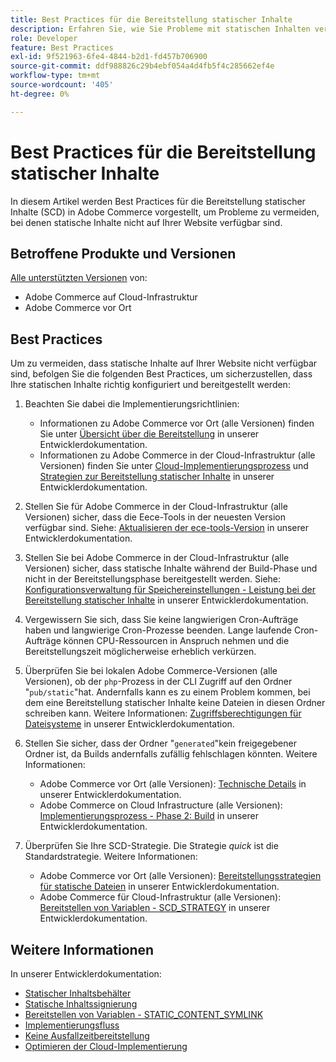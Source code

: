 ```yaml
---
title: Best Practices für die Bereitstellung statischer Inhalte
description: Erfahren Sie, wie Sie Probleme mit statischen Inhalten vermeiden können, die nicht in Ihrer Adobe Commerce-Storefront angezeigt werden.
role: Developer
feature: Best Practices
exl-id: 9f521963-6fe4-4844-b2d1-fd457b706900
source-git-commit: ddf988826c29b4ebf054a4d4fb5f4c285662ef4e
workflow-type: tm+mt
source-wordcount: '405'
ht-degree: 0%

---
```


# Best Practices für die Bereitstellung statischer Inhalte

In diesem Artikel werden Best Practices für die Bereitstellung statischer Inhalte (SCD) in Adobe Commerce vorgestellt, um Probleme zu vermeiden, bei denen statische Inhalte nicht auf Ihrer Website verfügbar sind.

## Betroffene Produkte und Versionen

[Alle unterstützten Versionen](../../../release/versions.md) von:

* Adobe Commerce auf Cloud-Infrastruktur
* Adobe Commerce vor Ort

## Best Practices

Um zu vermeiden, dass statische Inhalte auf Ihrer Website nicht verfügbar sind, befolgen Sie die folgenden Best Practices, um sicherzustellen, dass Ihre statischen Inhalte richtig konfiguriert und bereitgestellt werden:

1. Beachten Sie dabei die Implementierungsrichtlinien:
   * Informationen zu Adobe Commerce vor Ort (alle Versionen) finden Sie unter [Übersicht über die Bereitstellung](../../../configuration/deployment/overview.md) in unserer Entwicklerdokumentation.
   * Informationen zu Adobe Commerce in der Cloud-Infrastruktur (alle Versionen) finden Sie unter [Cloud-Implementierungsprozess](https://devdocs.magento.com/cloud/deploy/cloud-deployment-process.html) und [Strategien zur Bereitstellung statischer Inhalte](https://devdocs.magento.com/cloud/deploy/static-content-deployment.html) in unserer Entwicklerdokumentation.

1. Stellen Sie für Adobe Commerce in der Cloud-Infrastruktur (alle Versionen) sicher, dass die Eece-Tools in der neuesten Version verfügbar sind. Siehe: [Aktualisieren der ece-tools-Version](https://devdocs.magento.com/cloud/release-notes/ece-release-notes.html) in unserer Entwicklerdokumentation.
1. Stellen Sie bei Adobe Commerce in der Cloud-Infrastruktur (alle Versionen) sicher, dass statische Inhalte während der Build-Phase und nicht in der Bereitstellungsphase bereitgestellt werden. Siehe: [Konfigurationsverwaltung für Speichereinstellungen - Leistung bei der Bereitstellung statischer Inhalte](https://devdocs.magento.com/cloud/live/sens-data-over.html#cloud-confman-scd-over) in unserer Entwicklerdokumentation.
1. Vergewissern Sie sich, dass Sie keine langwierigen Cron-Aufträge haben und langwierige Cron-Prozesse beenden. Lange laufende Cron-Aufträge können CPU-Ressourcen in Anspruch nehmen und die Bereitstellungszeit möglicherweise erheblich verkürzen.
1. Überprüfen Sie bei lokalen Adobe Commerce-Versionen (alle Versionen), ob der `php`-Prozess in der CLI Zugriff auf den Ordner &quot;`pub/static`&quot;hat. Andernfalls kann es zu einem Problem kommen, bei dem eine Bereitstellung statischer Inhalte keine Dateien in diesen Ordner schreiben kann. Weitere Informationen: [Zugriffsberechtigungen für Dateisysteme](https://experienceleague.adobe.com/docs/commerce-operations/configuration-guide/deployment/file-system-permissions.html) in unserer Entwicklerdokumentation.
1. Stellen Sie sicher, dass der Ordner &quot;`generated`&quot;kein freigegebener Ordner ist, da Builds andernfalls zufällig fehlschlagen könnten. Weitere Informationen:
   * Adobe Commerce vor Ort (alle Versionen): [Technische Details](https://experienceleague.adobe.com/docs/commerce-operations/configuration-guide/deployment/technical-details.html) in unserer Entwicklerdokumentation.
   * Adobe Commerce on Cloud Infrastructure (alle Versionen): [Implementierungsprozess - Phase 2: Build](https://devdocs.magento.com/cloud/reference/discover-deploy.html#cloud-deploy-over-phases-build) in unserer Entwicklerdokumentation.

1. Überprüfen Sie Ihre SCD-Strategie. Die Strategie *quick* ist die Standardstrategie. Weitere Informationen:
   * Adobe Commerce vor Ort (alle Versionen): [Bereitstellungsstrategien für statische Dateien](https://experienceleague.adobe.com/docs/commerce-operations/configuration-guide/cli/static-view/static-view-file-strategy.html) in unserer Entwicklerdokumentation.
   * Adobe Commerce für Cloud-Infrastruktur (alle Versionen): [Bereitstellen von Variablen - SCD\_STRATEGY](https://devdocs.magento.com/cloud/env/variables-deploy.html#scd_strategy) in unserer Entwicklerdokumentation.

## Weitere Informationen

In unserer Entwicklerdokumentation:

* [Statischer Inhaltsbehälter](https://developer.adobe.com/commerce/admin-developer/pattern-library/containers/static-content/)
* [Statische Inhaltssignierung](https://experienceleague.adobe.com/docs/commerce-operations/configuration-guide/cache/static-content-signing.html)
* [Bereitstellen von Variablen - STATIC\_CONTENT\_SYMLINK](https://devdocs.magento.com/cloud/env/variables-deploy.html#static_content_symlink)
* [Implementierungsfluss](../../../performance/deployment-flow.md)
* [Keine Ausfallzeitbereitstellung](https://devdocs.magento.com/cloud/deploy/reduce-downtime.html)
* [Optimieren der Cloud-Implementierung](https://devdocs.magento.com/cloud/deploy/optimize-cloud-deployment.html)
